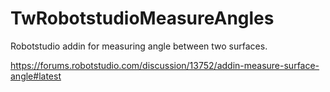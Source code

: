 # TwRobotstudioMeasureAngles
Robotstudio addin for measuring angle between two surfaces.

https://forums.robotstudio.com/discussion/13752/addin-measure-surface-angle#latest
